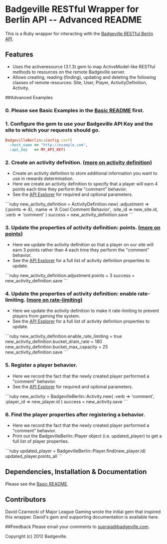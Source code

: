 # Badgeville RESTful Wrapper for Berlin API -- Advanced README

This is a Ruby wrapper for interacting with the [Badgeville RESTful Berlin API](http://rules.badgeville.com/display/doc/2.0+Core+API+Documentation).


## Features
* Uses the activeresource (3.1.3) gem to map ActiveModel-like RESTful methods to resources on the remote Badgeville server.
* Allows creating, reading (finding), updating and deleting the following classes of remote resources: Site, User, Player, ActivityDefinition, Activity.

##Advanced Examples

### 0. Please see Basic Examples in the [Basic README](https://github.com/badgeville/badgeville-ruby/blob/alpha/README.markdown) first.

### 1. Configure the gem to use your Badgeville API Key and the site to which your requests should go.
```ruby
BadgevilleBerlin::Config.conf(
  :host_name => "http://example.com",
  :api_key   => MY_API_KEY)
```

### 2. Create an activity definition. [(more on activity definition)](http://rules.badgeville.com/display/doc/Creating+and+Managing+Behaviors#CreatingandManagingBehaviors-CreatingAdvancedBehaviors)
<ul>
  <li>Create an activity definition to store additional information you want to use in rewards determination.</li>
  <li>Here we create an activity definition to specify that a player will earn 4 points each time they perform the "comment" behavior.</li>
  <li>See the <a href="http://staging.badgeville.com/devcenter/api_explorer/details">API Explorer</a> for required and optional parameters.</li>
</ul>
```ruby
new_activity_definition = ActivityDefinition.new(
  :adjustment => {:points => 4},
  :name => 'A Cool Comment Behavior',
  :site_id => new_site.id,
  :verb => 'comment' )
success = new_activity_definition.save
```

### 3. Update the properties of activity definition: points. [(more on points)](http://rules.badgeville.com/display/doc/Creating+and+Managing+Behaviors#CreatingandManagingBehaviors-CreatingSimpleBehaviors)
<ul>
  <li>Here we update the activity definition so that a player on our site will earn 3 points rather than 4 each time they perform the "comment" behavior.
  </li>
  <li>See the <a href="http://staging.badgeville.com/devcenter/api_explorer/details">API Explorer</a> for a full list of activity definition properties to update.</li>
</ul>
```ruby
new_activity_definition.adjustment.points = 3
success = new_activity_definition.save
```

### 4. Update the properties of activity definition: enable rate-limiting. [(more on rate-limiting)](http://rules.badgeville.com/display/doc/Creating+and+Managing+Behaviors#CreatingandManagingBehaviors-BehaviorRateLimits)
<ul>
  <li>Here we update the activity definition to make it rate-limiting to prevent players from gaming the system.</li>
  <li>See the <a href="http://staging.badgeville.com/devcenter/api_explorer/details">API Explorer</a> for a full list of activity definition properties to update.</li>
</ul>
```ruby
new_activity_definition.enable_rate_limiting   = true
  new_activity_definition.bucket_drain_rate    = 180
  new_activity_definition.bucket_max_capacity  = 25
  new_activity_definition.save
```

### 5. Register a player behavior.
<ul>
  <li>Here we record the fact that the newly created player performed a "comment" behavior.</li>
  <li>See the <a href="http://staging.badgeville.com/devcenter/api_explorer/details">API Explorer</a> for required and optional parameters.</li>
</ul>
```ruby
new_activity = BadgevilleBerlin::Activity.new(
  :verb      => 'comment',
  :player_id => new_player.id )
success = new_activity.save
```

### 6. Find the player properties after registering a behavior.
<ul>
  <li>Here we record the fact that the newly created player performed a "comment" behavior.</li>
  <li>Print out the BadgevilleBerlin::Player object (i.e. updated_player) to get a full list of player properties.</li>
</ul>
```ruby
  updated_player = BadgevilleBerlin::Player.find(new_player.id)
  updated_player.points_all
```


## Dependencies, Installation & Documentation
Please see the [Basic README]((https://github.com/badgeville/badgeville-ruby/blob/alpha/README.markdown)).

## Contributors
David Czarnecki of Major League Gaming wrote the initial gem that inspired this wrapper. David's gem and supporting documentation is available here.

##Feedback
Please email your comments to <supraja@badgeville.com>.

Copyright (c) 2012 Badgeville.